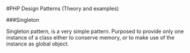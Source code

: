 #PHP Design Patterns (Theory and examples)

###Singleton

Singleton pattern, is a very simple pattern. Purposed to provide only one instance of a class either to conserve memory, or to make use of the instance as global object.
